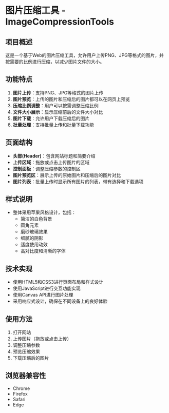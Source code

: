# 图片压缩工具 - ImageCompressionTools

## 项目概述
这是一个基于Web的图片压缩工具，允许用户上传PNG、JPG等格式的图片，并按需要的比例进行压缩，以减少图片文件的大小。

## 功能特点
1. **图片上传**：支持PNG、JPG等格式的图片上传
2. **图片预览**：上传的图片和压缩后的图片都可以在网页上预览
3. **压缩比例调整**：用户可以按需调整压缩比例
4. **文件大小展示**：显示压缩前后的文件大小对比
5. **图片下载**：允许用户下载压缩后的图片
6. **批量处理**：支持批量上传和批量下载功能

## 页面结构
- **头部(Header)**：包含网站标题和简要介绍
- **上传区域**：拖放或点击上传图片的区域
- **控制面板**：调整压缩参数的控制区
- **图片预览区**：展示上传的原始图片和压缩后的图片对比
- **图片列表**：批量上传时显示所有图片的列表，带有选择和下载选项

## 样式说明
- 整体采用苹果风格设计，包括：
  - 简洁的白色背景
  - 圆角元素
  - 磨砂玻璃效果
  - 细腻的阴影
  - 适度使用动效
  - 高对比度和清晰的字体

## 技术实现
- 使用HTML5和CSS3进行页面布局和样式设计
- 使用JavaScript进行交互功能实现
- 使用Canvas API进行图片处理
- 采用响应式设计，确保在不同设备上的良好体验

## 使用方法
1. 打开网站
2. 上传图片（拖放或点击上传）
3. 调整压缩参数
4. 预览压缩效果
5. 下载压缩后的图片

## 浏览器兼容性
- Chrome
- Firefox
- Safari
- Edge 